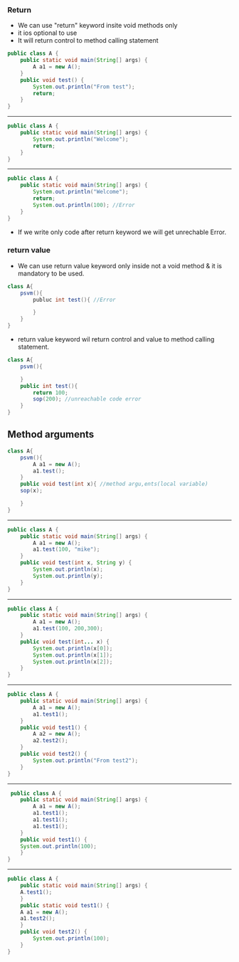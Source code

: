 ### Return ###
* We can use "return" keyword insite void methods only
* it ios optional to use
* It will return control to method calling statement

```java
public class A {
	public static void main(String[] args) {
		A a1 = new A();
	}
	public void test() {
		System.out.println("From test");
		return;
	}
}
```

----


```java
public class A {
	public static void main(String[] args) {
		System.out.println("Welcome");
        return;
	}
}
```

----

```java
public class A {
	public static void main(String[] args) {
		System.out.println("Welcome");
		return;
		System.out.println(100); //Error
	}
}
```

* If we write only code after return keyword we will  get unrechable Error.

### return value ###
* We can use return value keyword only inside not a void method & it is mandatory to be used.

```java
class A{
    psvm(){
        publuc int test(){ //Error

        }
    }
}
```

* return value keyword wil return control and value to method calling statement.

```java
class A{
    psvm(){

    }
    public int test(){
        return 100;
        sop(200); //unreachable code error
    }
}
```

## Method arguments ##
```java
class A{
    psvm(){
        A a1 = new A();
        a1.test();
    }
    public void test(int x){ //method argu,ents(local variable) 
    sop(x);

    }
}
```
---
```java
public class A {
	public static void main(String[] args) {
		A a1 = new A();
		a1.test(100, "mike");
	}
	public void test(int x, String y) {
		System.out.println(x);
		System.out.println(y);
	}
}
```

---
```java
public class A {
	public static void main(String[] args) {
		A a1 = new A();
		a1.test(100, 200,300);
	}
	public void test(int... x) {
		System.out.println(x[0]);
		System.out.println(x[1]);
		System.out.println(x[2]);
	}
}
```

---
```java
public class A {
	public static void main(String[] args) {
		A a1 = new A();
		a1.test1();
	}
	public void test1() {
		A a2 = new A();
		a2.test2();
	}
	public void test2() {
		System.out.println("From test2");
	}
}
```

 ---
```java
 public class A {
	public static void main(String[] args) {
		A a1 = new A();
		a1.test1();
		a1.test1();
		a1.test1();
	}
	public void test1() {
	System.out.println(100);
	}		
}
```

---

```java
public class A {
	public static void main(String[] args) {
	A.test1();
	}
	public static void test1() {
	A a1 = new A();
	a1.test2();
	}
	public void test2() {
		System.out.println(100);
	}
}

```